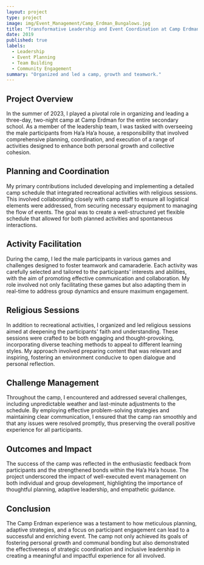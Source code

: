 ```yaml
---
layout: project
type: project
image: img/Event_Management/Camp_Erdman_Bungalows.jpg
title: "Transformative Leadership and Event Coordination at Camp Erdman"
date: 2019
published: true
labels:
  - Leadership
  - Event Planning
  - Team Building
  - Community Engagement
summary: "Organized and led a camp, growth and teamwork."
---
```


## Project Overview
In the summer of 2023, I played a pivotal role in organizing and leading a three-day, two-night camp at Camp Erdman for the entire secondary school. As a member of the leadership team, I was tasked with overseeing the male participants from Ha’a Ha’a house, a responsibility that involved comprehensive planning, coordination, and execution of a range of activities designed to enhance both personal growth and collective cohesion.

## Planning and Coordination
My primary contributions included developing and implementing a detailed camp schedule that integrated recreational activities with religious sessions. This involved collaborating closely with camp staff to ensure all logistical elements were addressed, from securing necessary equipment to managing the flow of events. The goal was to create a well-structured yet flexible schedule that allowed for both planned activities and spontaneous interactions.

## Activity Facilitation
During the camp, I led the male participants in various games and challenges designed to foster teamwork and camaraderie. Each activity was carefully selected and tailored to the participants' interests and abilities, with the aim of promoting effective communication and collaboration. My role involved not only facilitating these games but also adapting them in real-time to address group dynamics and ensure maximum engagement.

## Religious Sessions
In addition to recreational activities, I organized and led religious sessions aimed at deepening the participants' faith and understanding. These sessions were crafted to be both engaging and thought-provoking, incorporating diverse teaching methods to appeal to different learning styles. My approach involved preparing content that was relevant and inspiring, fostering an environment conducive to open dialogue and personal reflection.

## Challenge Management
Throughout the camp, I encountered and addressed several challenges, including unpredictable weather and last-minute adjustments to the schedule. By employing effective problem-solving strategies and maintaining clear communication, I ensured that the camp ran smoothly and that any issues were resolved promptly, thus preserving the overall positive experience for all participants.

## Outcomes and Impact
The success of the camp was reflected in the enthusiastic feedback from participants and the strengthened bonds within the Ha’a Ha’a house. The project underscored the impact of well-executed event management on both individual and group development, highlighting the importance of thoughtful planning, adaptive leadership, and empathetic guidance.

## Conclusion
The Camp Erdman experience was a testament to how meticulous planning, adaptive strategies, and a focus on participant engagement can lead to a successful and enriching event. The camp not only achieved its goals of fostering personal growth and communal bonding but also demonstrated the effectiveness of strategic coordination and inclusive leadership in creating a meaningful and impactful experience for all involved.
